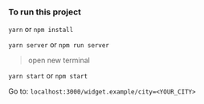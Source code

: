 ### To run this project

`yarn` or `npm install`

`yarn server` or `npm run server`

> open new terminal

`yarn start` or `npm start`

Go to: `localhost:3000/widget.example/city=<YOUR_CITY>`
